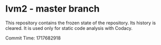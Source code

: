 # lvm2 - master branch

This repository contains the frozen state of the repository.
Its history is cleared. It is used only for static code
analysis with Codacy.

Commit Time: 1717682918
